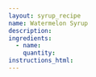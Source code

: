 ```yaml
---
layout: syrup_recipe
name: Watermelon Syrup
description:
ingredients:
  - name:
    quantity:
instructions_html:
---
```

